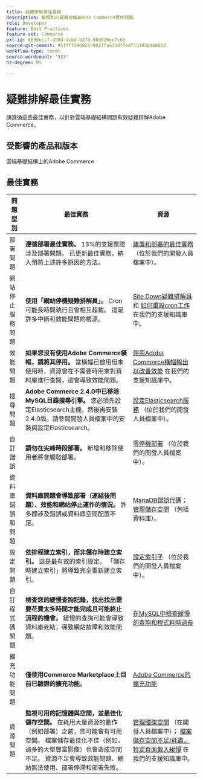 ```yaml
---
title: 疑難排解最佳實務
description: 瞭解如何疑難排解Adobe Commerce實作問題。
role: Developer
feature: Best Practices
feature-set: Commerce
exl-id: 6690eccf-d58d-4cbd-b278-90d020ee7c63
source-git-commit: 95ffff39d82cc9027fa633dffedf15193040802d
workflow-type: tm+mt
source-wordcount: '523'
ht-degree: 0%

---
```


# 疑難排解最佳實務

請遵循這些最佳實務，以針對雲端基礎結構問題有效疑難排解Adobe Commerce。

## 受影響的產品和版本

雲端基礎結構上的Adobe Commerce

## 最佳實務

| 問題型別 | 最佳實務 | 資源 |
|----------------------------|----------------------------------------------------------------------------------------------------------------------------------------------------------------------------------------------------------------------------------------------------------------------------------------------------------------------------------------------------------------------------------------------------|-------------------------------------------------------------------------------------------------------------------------------------------------------------------------------------------------------------------------------------------------------------------------------------------------------------------------------------------------------------------------------------------------------|
| 部署問題 | **遵循部署最佳實務。** 13%的支援票證涉及部署問題。 已更新最佳實務，納入預防上述許多原因的方法。 | [建置和部署的最佳實務](https://devdocs.magento.com/cloud/reference/discover-deploy.html#best-practices) （位於我們的開發人員檔案中）。 |
| 網站停止服務問題 | **使用「網站停機疑難排解員」。** Cron可能長時間執行且會相互超載。 這是許多中斷和效能問題的根源。 | [Site Down疑難排解員](https://experienceleague.adobe.com/docs/commerce-knowledge-base/kb/troubleshooting/site-down-or-unresponsive/magento-site-down-troubleshooter.html?lang=en) 和 [如何重設cron工作](https://experienceleague.adobe.com/docs/commerce-knowledge-base/kb/troubleshooting/miscellaneous/cron-job-is-stuck-in-running-status.html?lang=en) 在我們的支援知識庫中。 |
| 效能問題 | **如果您沒有使用Adobe Commerce橫幅，請將其停用。** 當橫幅已啟用但未使用時，資源會在不需要時用來對資料庫進行查閱，這會導致效能問題。 | [停用Adobe Commerce橫幅輸出以改善效能](https://experienceleague.adobe.com/docs/commerce-knowledge-base/kb/troubleshooting/miscellaneous/disable-magento-banner-output-to-improve-site-performance.html) 在我們的支援知識庫中。 |
| 搜尋問題 | **Adobe Commerce 2.4.0中已移除MySQL目錄搜尋引擎。** 您必須先設定Elasticsearch主機，然後再安裝2.4.0版。請參閱開發人員檔案中的安裝與設定Elasticsearch。 | [設定Elasticsearch服務](https://devdocs.magento.com/cloud/project/services-elastic.html) （位於我們的開發人員檔案中）。 |
| 自訂錯誤 | **請勿在尖峰時段部署。** 新增和移除使用者將會觸發部署。 | [零停機部署](https://devdocs.magento.com/cloud/deploy/reduce-downtime.html) （位於我們的開發人員檔案中）。 |
| 資料庫錯誤和問題 | **資料庫問題會導致部署（連結後問題）、效能和網站停止運作的情況。** 許多都涉及錯誤或資料庫空間配置不足。 | [MariaDB錯誤代碼](https://mariadb.com/kb/en/library/mariadb-error-codes/#mariadb-specific-error-codes)； [管理儲存空間](https://devdocs.magento.com/cloud/project/manage-disk-space.html) （包括資料庫）。 |
| 設定問題 | **依排程建立索引，而非儲存時建立索引。** 這是最有效的索引設定。 「儲存時建立索引」將導致完全重新建立索引。 | [設定索引子](../../../configuration/cli/manage-indexers.md#configure-indexers) （位於我們的開發人員檔案中）。 |
| 自訂程式碼問題 | **檢查您的緩慢查詢記錄，找出找出需要花費太多時間才能完成且可能終止流程的機會。** 緩慢的查詢可能會導致資料庫死結，導致網站故障和效能問題。 | [在MySQL中檢查緩慢的查詢和程式耗時過長](https://experienceleague.adobe.com/docs/commerce-knowledge-base/kb/troubleshooting/database/checking-slow-queries-and-processes-mysql.html) |
| 擴充功能問題 | **僅使用Commerce Marketplace上目前已驗證的擴充功能。** | [Adobe Commerce的擴充功能](https://marketplace.magento.com/extensions.html) |
| 資源問題 | **監視可用的記憶體與空間，並最佳化儲存空間。** 在耗用大量資源的動作（例如部署）之前，您可能會有可用空間。 檔案儲存最佳化不佳（例如，過多的大型豐富影像）也會造成空間不足。 資源不足會導致效能問題、網站無法使用、部署停滯和部署失敗。 | [管理磁碟空間](https://devdocs.magento.com/cloud/project/manage-disk-space.html) （在開發人員檔案中）； [檔案儲存空間不足/耗盡，特定頁面載入緩慢](https://experienceleague.adobe.com/docs/commerce-knowledge-base/kb/troubleshooting/miscellaneous/file-storage-low-specific-page-loads-are-slow.html?lang=en) 在我們的支援知識庫中。 |
